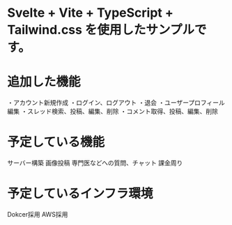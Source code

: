 # Svelte + Vite + TypeScript + Tailwind.css を使用したサンプルです。

# 追加した機能
・アカウント新規作成
・ログイン、ログアウト
・退会
・ユーザープロフィール編集
・スレッド検索、投稿、編集、削除
・コメント取得、投稿、編集、削除

# 予定している機能
サーバー構築
画像投稿
専門医などへの質問、チャット
課金周り

# 予定しているインフラ環境
Dokcer採用
AWS採用
